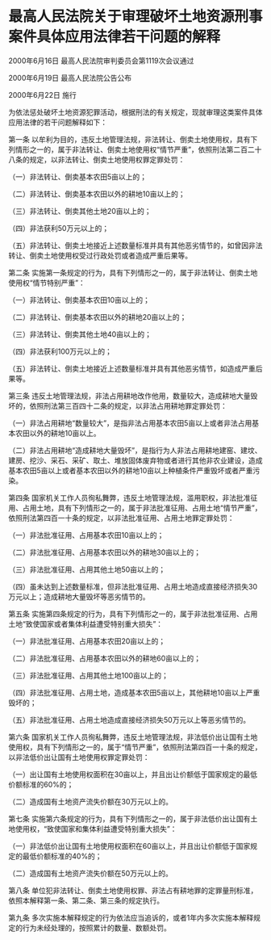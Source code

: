 # 最高人民法院关于审理破坏土地资源刑事案件具体应用法律若干问题的解释

2000年6月16日 最高人民法院审判委员会第1119次会议通过

2000年6月19日 最高人民法院公告公布

2000年6月22日 施行

<!-- INFO END -->

为依法惩处破坏土地资源犯罪活动，根据刑法的有关规定，现就审理这类案件具体应用法律的若干问题解释如下：

第一条 以牟利为目的，违反土地管理法规，非法转让、倒卖土地使用权，具有下列情形之一的，属于非法转让、倒卖土地使用权“情节严重”，依照刑法第二百二十八条的规定，以非法转让、倒卖土地使用权罪定罪处罚：

（一）非法转让、倒卖基本农田5亩以上的；

（二）非法转让、倒卖基本农田以外的耕地10亩以上的；

（三）非法转让、倒卖其他土地20亩以上的；

（四）非法获利50万元以上的；

（五）非法转让、倒卖土地接近上述数量标准并具有其他恶劣情节的，如曾因非法转让、倒卖土地使用权受过行政处罚或者造成严重后果等。

第二条 实施第一条规定的行为，具有下列情形之一的，属于非法转让、倒卖土地使用权“情节特别严重”：

（一）非法转让、倒卖基本农田10亩以上的；

（二）非法转让、倒卖基本农田以外的耕地20亩以上的；

（三）非法转让、倒卖其他土地40亩以上的；

（四）非法获利100万元以上的；

（五）非法转让、倒卖土地接近上述数量标准并具有其他恶劣情节，如造成严重后果等。

第三条 违反土地管理法规，非法占用耕地改作他用，数量较大，造成耕地大量毁坏的，依照刑法第三百四十二条的规定，以非法占用耕地罪定罪处罚：

（一）非法占用耕地“数量较大”，是指非法占用基本农田5亩以上或者非法占用基本农田以外的耕地10亩以上。

（二）非法占用耕地“造成耕地大量毁坏”，是指行为人非法占用耕地建窑、建坟、建房、挖沙、采石、采矿、取土、堆放固体废弃物或者进行其他非农业建设，造成基本农田5亩以上或者基本农田以外的耕地10亩以上种植条件严重毁坏或者严重污染。

第四条 国家机关工作人员徇私舞弊，违反土地管理法规，滥用职权，非法批准征用、占用土地，具有下列情形之一的，属于非法批准征用、占用土地“情节严重”，依照刑法第四百一十条的规定，以非法批准征用、占用土地罪定罪处罚：

（一）非法批准征用、占用基本农田10亩以上的；

（二）非法批准征用、占用基本农田以外的耕地30亩以上的；

（三）非法批准征用、占用其他土地50亩以上的；

（四）虽未达到上述数量标准，但非法批准征用、占用土地造成直接经济损失30万元以上；造成耕地大量毁坏等恶劣情节的。

第五条 实施第四条规定的行为，具有下列情形之一的，属于非法批准征用、占用土地“致使国家或者集体利益遭受特别重大损失”：

（一）非法批准征用、占用基本农田20亩以上的；

（二）非法批准征用、占用基本农田以外的耕地60亩以上的；

（三）非法批准征用、占用其他土地100亩以上的；

（四）非法批准征用、占用土地，造成基本农田5亩以上，其他耕地10亩以上严重毁坏的；

（五）非法批准征用、占用土地造成直接经济损失50万元以上等恶劣情节的。

第六条 国家机关工作人员徇私舞弊，违反土地管理法规，非法低价出让国有土地使用权，具有下列情形之一的，属于“情节严重”，依照刑法第四百一十条的规定，以非法低价出让国有土地使用权罪定罪处罚：

（一）出让国有土地使用权面积在30亩以上，并且出让价额低于国家规定的最低价额标准的60%的；

（二）造成国有土地资产流失价额在30万元以上的。

第七条 实施第六条规定的行为，具有下列情形之一的，属于非法低价出让国有土地使用权，“致使国家和集体利益遭受特别重大损失”：

（一）非法低价出让国有土地使用权面积在60亩以上，并且出让价额低于国家规定的最低价额标准的40%的；

（二）造成国有土地资产流失价额在50万元以上的。

第八条 单位犯非法转让、倒卖土地使用权罪、非法占有耕地罪的定罪量刑标准，依照本解释第一条、第二条、第三条的规定执行。

第九条 多次实施本解释规定的行为依法应当追诉的，或者1年内多次实施本解释规定的行为未经处理的，按照累计的数量、数额处罚。